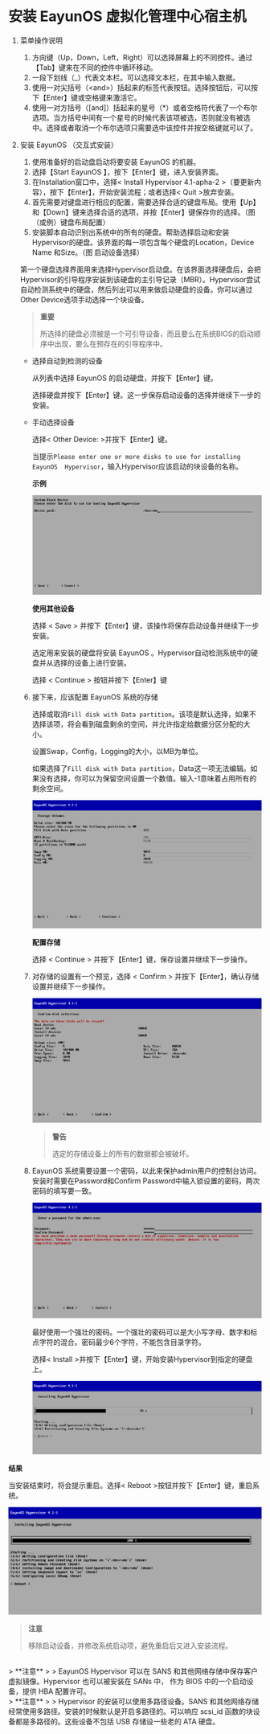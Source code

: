 # 安装 EayunOS 虚拟化管理中心宿主机

1. 菜单操作说明

   1. 方向键（Up，Down，Left，Right）可以选择屏幕上的不同控件。通过【Tab】键来在不同的控件中循环移动。
   2. 一段下划线（_）代表文本栏。可以选择文本栏，在其中输入数据。
   3. 使用一对尖括号（&lt;and&gt;）括起来的标签代表按钮。选择按钮后，可以按下【Enter】键或空格键来激活它。
   4. 使用一对方括号（[and]）括起来的星号（*）或者空格符代表了一个布尔选项。当方括号中间有一个星号的时候代表该项被选，否则就没有被选中。选择或者取消一个布尔选项只需要选中该控件并按空格键就可以了。

2. 安装 EayunOS （交互式安装）

   1. 使用准备好的启动盘启动将要安装 EayunOS 的机器。
   2. 选择【Start  EayunOS 】，按下【Enter】键，进入安装界面。
   3. 在Installation窗口中，选择&lt; Install Hypervisor 4.1-apha-2 &gt;（要更新内容），按下【Enter】，开始安装流程；或者选择&lt; Quit &gt;放弃安装。
   4. 首先需要对键盘进行相应的配置，需要选择合适的键盘布局。使用【Up】和【Down】键来选择合适的选项，并按【Enter】键保存你的选择。（图（或例）键盘布局配置）
   5. 安装脚本自动识别出系统中的所有的硬盘。帮助选择启动和安装Hypervisor的硬盘。该界面的每一项包含每个硬盘的Location，Device Name 和Size。（图 启动设备选择）

     第一个硬盘选择界面用来选择Hypervisor启动盘。在该界面选择硬盘后，会把Hypervisor的引导程序安装到该硬盘的主引导记录（MBR）。Hypervisor尝试自动检测系统中的硬盘，然后列出可以用来做启动硬盘的设备。你可以通过Other Device选项手动选择一个块设备。

     > **重要**
     >
     > 所选择的硬盘必须被是一个可引导设备，而且要么在系统BIOS的启动顺序中出现，要么在预存在的引导程序中。

     * 选择自动到检测的设备

       从列表中选择 EayunOS 的启动硬盘，并按下【Enter】键。

       选择硬盘并按下【Enter】键。这一步保存启动设备的选择并继续下一步的安装。

     * 手动选择设备

       选择&lt; Other Device: &gt;并按下【Enter】键。

       当提示`Please enter one or more disks to use for installing  EayunOS  Hypervisor`，输入Hypervisor应该启动的块设备的名称。

       **示例**

       ![使用其他设备](../images/install_use_other_device.png)

       **使用其他设备**

       选择 &lt; Save &gt; 并按下【Enter】键，该操作将保存启动设备并继续下一步安装。

       选定用来安装的硬盘将安装 EayunOS 。Hypervisor自动检测系统中的硬盘并从选择的设备上进行安装。

       选择 &lt; Continue &gt; 按钮并按下【Enter】键

   6. 接下来，应该配置 EayunOS 系统的存储

      选择或取消`Fill disk with Data partition`。该项是默认选择，如果不选择该项，将会看到磁盘剩余的空间，并允许指定给数据分区分配的大小。

      设置Swap，Config，Logging的大小，以MB为单位。

      如果选择了`Fill disk with Data partition`，Data这一项无法编辑。如果没有选择，你可以为保留空间设置一个数值。输入-1意味着占用所有的剩余空间。

      ![配置存储](../images/install_configure_storge.png)

      **配置存储**

      选择 &lt; Continue &gt; 并按下【Enter】键，保存设置并继续下一步操作。

   7. 对存储的设置有一个预览，选择 &lt; Confirm &gt; 并按下【Enter】，确认存储设置并继续下一步操作。

      ![确认磁盘](../images/confirm_disk.png)

      > **警告**
      >
      > 选定的存储设备上的所有的数据都会被破坏。

   8. EayunOS 系统需要设置一个密码，以此来保护admin用户的控制台访问。安装时需要在Password和Confirm Password中输入锁设置的密码，两次密码的填写要一致。

      ![设置密码](../images/set_password.png)

      最好使用一个强壮的密码。一个强壮的密码可以是大小写字母、数字和标点字符的混合。密码最少6个字符，不能包含目录字符。

      选择&lt; Install &gt;并按下【Enter】键，开始安装Hypervisor到指定的硬盘上。

      ![正在安装](../images/installing.png)

**结果**

当安装结束时，将会提示重启。选择&lt; Reboot &gt;按钮并按下【Enter】键，重启系统。

![安装完成](../images/install_complete.png)

> **注意**
>
> 移除启动设备，并修改系统启动项，避免重启后又进入安装流程。

<br/>
> **注意**
>
>  EayunOS  Hypervisor 可以在 SANS 和其他网络存储中保存客户虚拟镜像。Hypervisor 也可以被安装在 SANs 中， 作为 BIOS 中的一个启动设备，提供 HBA 配置许可。

<br/>
> **注意**
>
> Hypervisor 的安装可以使用多路径设备。SANS 和其他网络存储经常使用多路径。安装的时候默认是开启多路径的。可以响应 scsi_id 函数的块设备都是多路径的。这些设备不包括 USB 存储设一些老的 ATA 硬盘。
